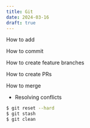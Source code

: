 ```yaml
---
title: Git
date: 2024-03-16
draft: true
---
```


How to add

How to commit

How to create feature branches

How to create PRs

How to merge
- Resolving conflicts
 
```bash
$ git reset --hard
$ git stash
$ git clean
```